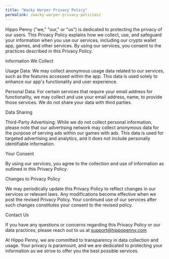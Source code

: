 ```yaml
---
title: "Wacky Warper Privacy Policy"
permalink: /wacky-warper-privacy-policies/
---
```


Hippo Penny ("we," "our," or "us") is dedicated to protecting the privacy of our users. This Privacy Policy explains how we collect, use, and safeguard your information when you use our services, including our crypto wallet app, games, and other services. By using our services, you consent to the practices described in this Privacy Policy.

Information We Collect

Usage Data: We may collect anonymous usage data related to our services, such as the features accessed within the app. This data is used solely to enhance our app's functionality and user experience.

Personal Data: For certain services that require your email address for functionality, we may collect and use your email address, name, to provide those services. We do not share your data with third parties.

Data Sharing

Third-Party Advertising: While we do not collect personal information, please note that our advertising network may collect anonymous data for the purpose of serving ads within our games with ads. This data is used for targeted advertising and analytics, and it does not include personally identifiable information.

Your Consent

By using our services, you agree to the collection and use of information as outlined in this Privacy Policy. 

Changes to Privacy Policy

We may periodically update this Privacy Policy to reflect changes in our services or relevant laws. Any modifications become effective when we post the revised Privacy Policy. Your continued use of our services after such changes constitutes your consent to the revised policy.

Contact Us

If you have any questions or concerns regarding this Privacy Policy or our data practices, please reach out to us at support@hippopenny.com

At Hippo Penny, we are committed to transparency in data collection and usage. Your privacy is paramount, and we are dedicated to protecting your information as we strive to offer you the best possible services.
